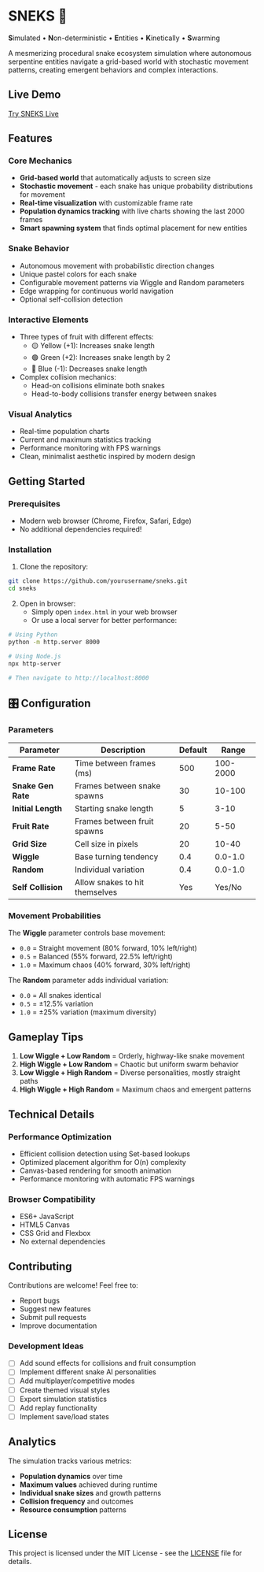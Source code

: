 # SNEKS 🐍

**S**imulated • **N**on-deterministic • **E**ntities • **K**inetically • **S**warming

A mesmerizing procedural snake ecosystem simulation where autonomous serpentine entities navigate a grid-based world with stochastic movement patterns, creating emergent behaviors and complex interactions.


## Live Demo

[Try SNEKS Live](#)

## Features

### Core Mechanics
- **Grid-based world** that automatically adjusts to screen size
- **Stochastic movement** - each snake has unique probability distributions for movement
- **Real-time visualization** with customizable frame rate
- **Population dynamics tracking** with live charts showing the last 2000 frames
- **Smart spawning system** that finds optimal placement for new entities

### Snake Behavior
- Autonomous movement with probabilistic direction changes
- Unique pastel colors for each snake
- Configurable movement patterns via Wiggle and Random parameters
- Edge wrapping for continuous world navigation
- Optional self-collision detection

### Interactive Elements
- Three types of fruit with different effects:
  - 🟡 Yellow (+1): Increases snake length
  - 🟢 Green (+2): Increases snake length by 2
  - 🔵 Blue (-1): Decreases snake length
- Complex collision mechanics:
  - Head-on collisions eliminate both snakes
  - Head-to-body collisions transfer energy between snakes

### Visual Analytics
- Real-time population charts
- Current and maximum statistics tracking
- Performance monitoring with FPS warnings
- Clean, minimalist aesthetic inspired by modern design

## Getting Started

### Prerequisites
- Modern web browser (Chrome, Firefox, Safari, Edge)
- No additional dependencies required!

### Installation

1. Clone the repository:
```bash
git clone https://github.com/yourusername/sneks.git
cd sneks
```

2. Open in browser:
   - Simply open `index.html` in your web browser
   - Or use a local server for better performance:
```bash
# Using Python
python -m http.server 8000

# Using Node.js
npx http-server

# Then navigate to http://localhost:8000
```

## 🎛️ Configuration

### Parameters

| Parameter | Description | Default | Range |
|-----------|-------------|---------|-------|
| **Frame Rate** | Time between frames (ms) | 500 | 100-2000 |
| **Snake Gen Rate** | Frames between snake spawns | 30 | 10-100 |
| **Initial Length** | Starting snake length | 5 | 3-10 |
| **Fruit Rate** | Frames between fruit spawns | 20 | 5-50 |
| **Grid Size** | Cell size in pixels | 20 | 10-40 |
| **Wiggle** | Base turning tendency | 0.4 | 0.0-1.0 |
| **Random** | Individual variation | 0.4 | 0.0-1.0 |
| **Self Collision** | Allow snakes to hit themselves | Yes | Yes/No |

### Movement Probabilities

The **Wiggle** parameter controls base movement:
- `0.0` = Straight movement (80% forward, 10% left/right)
- `0.5` = Balanced (55% forward, 22.5% left/right)
- `1.0` = Maximum chaos (40% forward, 30% left/right)

The **Random** parameter adds individual variation:
- `0.0` = All snakes identical
- `0.5` = ±12.5% variation
- `1.0` = ±25% variation (maximum diversity)


## Gameplay Tips

1. **Low Wiggle + Low Random** = Orderly, highway-like snake movement
2. **High Wiggle + Low Random** = Chaotic but uniform swarm behavior
3. **Low Wiggle + High Random** = Diverse personalities, mostly straight paths
4. **High Wiggle + High Random** = Maximum chaos and emergent patterns

## Technical Details

### Performance Optimization
- Efficient collision detection using Set-based lookups
- Optimized placement algorithm for O(n) complexity
- Canvas-based rendering for smooth animation
- Performance monitoring with automatic FPS warnings

### Browser Compatibility
- ES6+ JavaScript
- HTML5 Canvas
- CSS Grid and Flexbox
- No external dependencies

## Contributing

Contributions are welcome! Feel free to:
- Report bugs
- Suggest new features
- Submit pull requests
- Improve documentation

### Development Ideas
- [ ] Add sound effects for collisions and fruit consumption
- [ ] Implement different snake AI personalities
- [ ] Add multiplayer/competitive modes
- [ ] Create themed visual styles
- [ ] Export simulation statistics
- [ ] Add replay functionality
- [ ] Implement save/load states

## Analytics

The simulation tracks various metrics:
- **Population dynamics** over time
- **Maximum values** achieved during runtime
- **Individual snake sizes** and growth patterns
- **Collision frequency** and outcomes
- **Resource consumption** patterns

## License

This project is licensed under the MIT License - see the [LICENSE](LICENSE) file for details.


